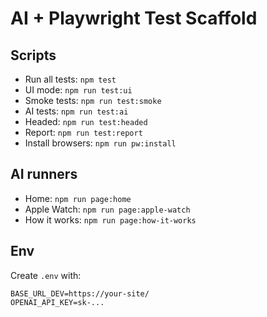 # AI + Playwright Test Scaffold

## Scripts
- Run all tests: `npm test`
- UI mode: `npm run test:ui`
- Smoke tests: `npm run test:smoke`
- AI tests: `npm run test:ai`
- Headed: `npm run test:headed`
- Report: `npm run test:report`
- Install browsers: `npm run pw:install`

## AI runners
- Home: `npm run page:home`
- Apple Watch: `npm run page:apple-watch`
- How it works: `npm run page:how-it-works`

## Env
Create `.env` with:
```
BASE_URL_DEV=https://your-site/
OPENAI_API_KEY=sk-...
```
